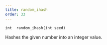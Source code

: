 ```yaml
---
title: random_ihash
order: 33
---
```

`int  random_ihash(int seed)`

Hashes the given number into an integer value.
